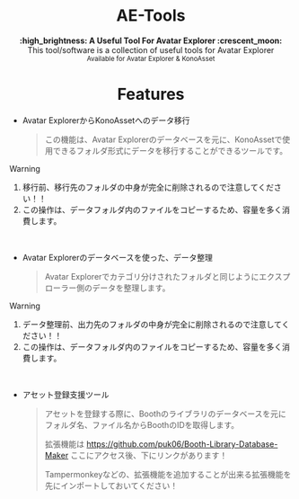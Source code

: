 <h1 align="center">AE-Tools</h1>

<div align="center">
  <strong>:high_brightness: A Useful Tool For Avatar Explorer :crescent_moon:</strong><br>
  This tool/software is a collection of useful tools for Avatar Explorer<br>
  <sub>Available for Avatar Explorer & KonoAsset</sub>
</div>

<h1 align="center">Features</h1>

- Avatar ExplorerからKonoAssetへのデータ移行
  
  > この機能は、Avatar Explorerのデータベースを元に、KonoAssetで使用できるフォルダ形式にデータを移行することができるツールです。

> [!WARNING]
> 1. 移行前、移行先のフォルダの中身が完全に削除されるので注意してください！！
> 2. この操作は、データフォルダ内のファイルをコピーするため、容量を多く消費します。

<br>

- Avatar Explorerのデータベースを使った、データ整理
  
  > Avatar Explorerでカテゴリ分けされたフォルダと同じようにエクスプローラー側のデータを整理します。

> [!WARNING]
> 1. データ整理前、出力先のフォルダの中身が完全に削除されるので注意してください！！
> 2. この操作は、データフォルダ内のファイルをコピーするため、容量を多く消費します。

<br>

- アセット登録支援ツール
  
  > アセットを登録する際に、Boothのライブラリのデータベースを元にフォルダ名、ファイル名からBoothのIDを取得します。
  > 
  > 拡張機能は https://github.com/puk06/Booth-Library-Database-Maker ここにアクセス後、下にリンクがあります！
  >
  > Tampermonkeyなどの、拡張機能を追加することが出来る拡張機能を先にインポートしておいてください！
